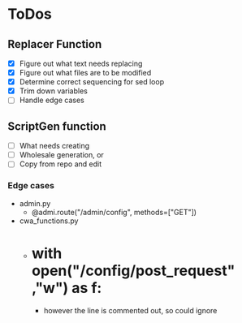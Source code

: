 # ToDos

## Replacer Function

- [x] Figure out what text needs replacing
- [x] Figure out what files are to be modified
- [x] Determine correct sequencing for sed loop
- [x] Trim down variables
- [ ] Handle edge cases

## ScriptGen function

- [ ] What needs creating
- [ ] Wholesale generation, or
- [ ] Copy from repo and edit

### Edge cases

- admin.py
    - @admi.route("/admin/config", methods=["GET"])
- cwa_functions.py
    - # with open("/config/post_request" ,"w") as f:
        - however the line is commented out, so could ignore
